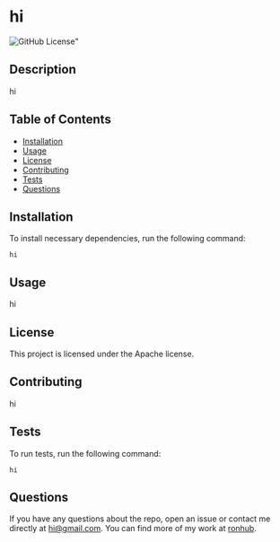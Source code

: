 # hi
  ![GitHub License](https://img.shields.io/badge/License-Apache-blue.svg?style=plastic&logo=appveyor)"
## Description
hi
  ## Table of Contents
  * [Installation](#installation)
  * [Usage](#usage)
  * [License](#license)
  * [Contributing](#contributing)
  * [Tests](#tests)
  * [Questions](#questions)
  ## Installation
  To install necessary dependencies, run the following command:
  ```
  hi
  ```
  ## Usage
  hi
  ## License
  This project is licensed under the Apache license.
  ## Contributing
  hi
  ## Tests
  To run tests, run the following command:
  ```
  hi
  ```
  ## Questions
  If you have any questions about the repo, open an issue or contact me directly at hi@gmail.com. You can find more of my work at [ronhub](https://github.com/ronhub/).
  